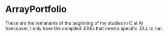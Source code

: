 # ArrayPortfolio

These are the remanants of the beginning of my studies in C at AI Vancouver, I only have the compiled .EXEs that need a specific .DLL to run.
